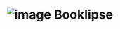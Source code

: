 # ![image](https://github.com/user-attachments/assets/5ccd72aa-d8b4-49a6-9891-4e99794f7868) Booklipse
